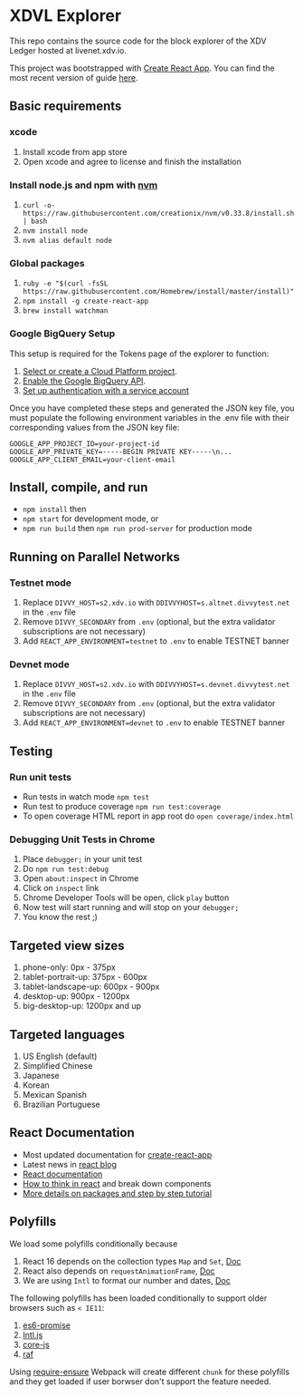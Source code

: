 # XDVL Explorer

This repo contains the source code for the block explorer of the XDV Ledger hosted at livenet.xdv.io.

This project was bootstrapped with [Create React App](https://github.com/facebookincubator/create-react-app). You can find the most recent version of guide [here](https://github.com/facebookincubator/create-react-app/blob/master/packages/react-scripts/template/README.md).

## Basic requirements

### xcode

1.  Install xcode from app store
1.  Open xcode and agree to license and finish the installation

### Install node.js and npm with [nvm](https://github.com/creationix/nvm)

1.  `curl -o- https://raw.githubusercontent.com/creationix/nvm/v0.33.8/install.sh | bash`
1.  `nvm install node`
1.  `nvm alias default node`

### Global packages

1.  `ruby -e "$(curl -fsSL https://raw.githubusercontent.com/Homebrew/install/master/install)"`
1.  `npm install -g create-react-app`
1.  `brew install watchman`

### Google BigQuery Setup
This setup is required for the Tokens page of the explorer to function:

1.  [Select or create a Cloud Platform project][projects].
1.  [Enable the Google BigQuery API][enable_api].
1.  [Set up authentication with a service account][auth]

Once you have completed these steps and generated the JSON key file, you must populate the following environment variables in the .env file with their corresponding values from the JSON key file:
```
GOOGLE_APP_PROJECT_ID=your-project-id
GOOGLE_APP_PRIVATE_KEY=-----BEGIN PRIVATE KEY-----\n...
GOOGLE_APP_CLIENT_EMAIL=your-client-email
```

## Install, compile, and run

* `npm install` then
* `npm start` for development mode, or
* `npm run build` then `npm run prod-server` for production mode

## Running on Parallel Networks

### Testnet mode

1. Replace `DIVVY_HOST=s2.xdv.io` with `DDIVVYHOST=s.altnet.divvytest.net` in the `.env` file
1. Remove `DIVVY_SECONDARY` from `.env` (optional, but the extra validator subscriptions are not necessary)
1. Add `REACT_APP_ENVIRONMENT=testnet` to `.env` to enable TESTNET banner

### Devnet mode

1. Replace `DIVVY_HOST=s2.xdv.io` with `DDIVVYHOST=s.devnet.divvytest.net` in the `.env` file
1. Remove `DIVVY_SECONDARY` from `.env` (optional, but the extra validator subscriptions are not necessary)
1. Add `REACT_APP_ENVIRONMENT=devnet` to `.env` to enable TESTNET banner

## Testing

### Run unit tests

* Run tests in watch mode `npm test`
* Run test to produce coverage `npm run test:coverage`
* To open coverage HTML report in app root do `open coverage/index.html`

### Debugging Unit Tests in Chrome

1.  Place `debugger;` in your unit test
1.  Do `npm run test:debug`
1.  Open `about:inspect` in Chrome
1.  Click on `inspect` link
1.  Chrome Developer Tools will be open, click `play` button
1.  Now test will start running and will stop on your `debugger;`
1.  You know the rest ;)

## Targeted view sizes

1.  phone-only: 0px - 375px
1.  tablet-portrait-up: 375px - 600px
1.  tablet-landscape-up: 600px - 900px
1.  desktop-up: 900px - 1200px
1.  big-desktop-up: 1200px and up

## Targeted languages

1.  US English (default)
1.  Simplified Chinese
1.  Japanese
1.  Korean
1.  Mexican Spanish
1.  Brazilian Portuguese

## React Documentation

* Most updated documentation for [create-react-app](https://github.com/facebook/create-react-app)
* Latest news in [react blog](https://reactjs.org/blog)
* [React documentation](https://reactjs.org/docs)
* [How to think in react](https://reactjs.org/docs/thinking-in-react.html) and break down components
* [More details on packages and step by step tutorial](https://gitlab.ops.xdv.io/ui/ui_react_base)

## Polyfills

We load some polyfills conditionally because

1.  React 16 depends on the collection types `Map` and `Set`, [Doc](https://reactjs.org/docs/javascript-environment-requirements.html)
1.  React also depends on `requestAnimationFrame`, [Doc](https://reactjs.org/docs/javascript-environment-requirements.html)
1.  We are using `Intl` to format our number and dates, [Doc](https://developer.mozilla.org/en-US/docs/Web/JavaScript/Reference/Global_Objects/Intl)

The following polyfills has been loaded conditionally to support older browsers such as `< IE11`:

1.  [es6-promise](https://github.com/stefanpenner/es6-promise)
1.  [Intl.js](https://github.com/andyearnshaw/Intl.js)
1.  [core-js](https://github.com/zloirock/core-js)
1.  [raf](https://www.npmjs.com/package/raf)

Using [require-ensure](https://webpack.js.org/api/module-methods/#require-ensure) Webpack will create different `chunk` for these polyfills and they get loaded if user borwser don't support the feature needed.

[enable_api]: https://console.cloud.google.com/flows/enableapi?apiid=bigquery.googleapis.com
[projects]: https://console.cloud.google.com/project
[auth]: https://cloud.google.com/docs/authentication/getting-started

